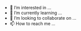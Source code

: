 - 👀 I’m interested in ...
- 🌱 I’m currently learning ...
- 💞️ I’m looking to collaborate on ...
- 📫 How to reach me ...















<!---
ReinoAnimal/Reino is a ✨ special ✨ repository because its `README.md` (this file) appears on your GitHub profile.
You can click the Preview link to take a look at your changes.
--->
